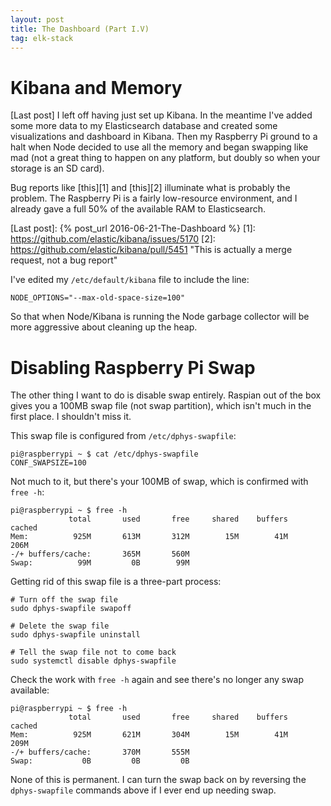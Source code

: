 ```yaml
---
layout: post
title: The Dashboard (Part I.V)
tag: elk-stack
---
```


# Kibana and Memory

[Last post] I left off having just set up Kibana. In the meantime I've added some more data to my Elasticsearch database and created some visualizations and dashboard in Kibana. Then my Raspberry Pi ground to a halt when Node decided to use all the memory and began swapping like mad (not a great thing to happen on any platform, but doubly so when your storage is an SD card).

Bug reports like [this][1] and [this][2] illuminate what is probably the problem. The Raspberry Pi is a fairly low-resource environment, and I already gave a full 50% of the available RAM to Elasticsearch.

[Last post]: {% post_url 2016-06-21-The-Dashboard %}
[1]: https://github.com/elastic/kibana/issues/5170
[2]: https://github.com/elastic/kibana/pull/5451 "This is actually a merge request, not a bug report"

I've edited my `/etc/default/kibana` file to include the line:

```
NODE_OPTIONS="--max-old-space-size=100"
```

So that when Node/Kibana is running the Node garbage collector will be more aggressive about cleaning up the heap.

# Disabling Raspberry Pi Swap

The other thing I want to do is disable swap entirely. Raspian out of the box gives you a 100MB swap file (not swap partition), which isn't much in the first place. I shouldn't miss it.

This swap file is configured from `/etc/dphys-swapfile`:

```
pi@raspberrypi ~ $ cat /etc/dphys-swapfile 
CONF_SWAPSIZE=100
```

Not much to it, but there's your 100MB of swap, which is confirmed with `free -h`:

```
pi@raspberrypi ~ $ free -h
             total       used       free     shared    buffers     cached
Mem:          925M       613M       312M        15M        41M       206M
-/+ buffers/cache:       365M       560M
Swap:          99M         0B        99M
```

Getting rid of this swap file is a three-part process:

```
# Turn off the swap file
sudo dphys-swapfile swapoff

# Delete the swap file
sudo dphys-swapfile uninstall

# Tell the swap file not to come back
sudo systemctl disable dphys-swapfile
```

Check the work with `free -h` again and see there's no longer any swap available:

```
pi@raspberrypi ~ $ free -h
             total       used       free     shared    buffers     cached
Mem:          925M       621M       304M        15M        41M       209M
-/+ buffers/cache:       370M       555M
Swap:           0B         0B         0B
```

None of this is permanent. I can turn the swap back on by reversing the `dphys-swapfile` commands above if I ever end up needing swap.
